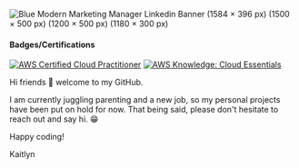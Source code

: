 
![Blue Modern Marketing Manager Linkedin Banner (1584 × 396 px) (1500 × 500 px) (1200 × 500 px) (1180 × 300 px)](https://github.com/kngatineau/kngatineau/assets/90870802/18a73c13-83ff-46f0-aafa-21ad4d57484d)

#### Badges/Certifications
<!--START_SECTION:badges-->
[![AWS Certified Cloud Practitioner](https://images.credly.com/size/110x110/images/00634f82-b07f-4bbd-a6bb-53de397fc3a6/image.png)](http://www.credly.com/badges/e798d828-244a-4d34-aa68-c76e0762efed "AWS Certified Cloud Practitioner")
[![AWS Knowledge: Cloud Essentials](https://images.credly.com/size/110x110/images/ec621e2a-c8f0-4459-806c-ae11829d372a/image.png)](http://www.credly.com/badges/a481968e-5df6-4c0d-b1e7-ae2dc1ed51bc "AWS Knowledge: Cloud Essentials")
<!--END_SECTION:badges-->

Hi friends :wave: welcome to my GitHub.   

I am currently juggling parenting and a new job, so my personal projects have been put on hold for now. That being said, please don't hesitate to reach out and say hi. 😁

Happy coding!

Kaitlyn

